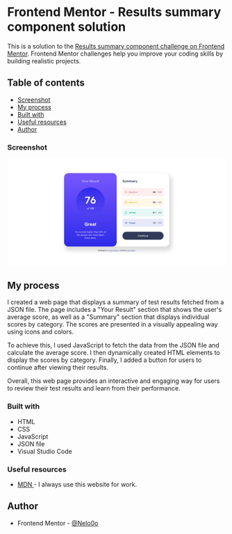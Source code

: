 # Frontend Mentor - Results summary component solution

This is a solution to the [Results summary component challenge on Frontend Mentor](https://www.frontendmentor.io/challenges/results-summary-component-CE_K6s0maV). Frontend Mentor challenges help you improve your coding skills by building realistic projects. 

## Table of contents

- [Screenshot](#screenshot)
- [My process](#my-process)
- [Built with](#built-with)
- [Useful resources](#useful-resources)
- [Author](#author)

### Screenshot

![ Finished  ](./images/screenshot.webp)

## My process

I created a web page that displays a summary of test results fetched from a JSON file. The page includes a "Your Result" section that shows the user's average score, as well as a "Summary" section that displays individual scores by category. The scores are presented in a visually appealing way using icons and colors.

To achieve this, I used JavaScript to fetch the data from the JSON file and calculate the average score. I then dynamically created HTML elements to display the scores by category. Finally, I added a button for users to continue after viewing their results.

Overall, this web page provides an interactive and engaging way for users to review their test results and learn from their performance.

### Built with

- HTML
- CSS
- JavaScript
- JSON file
- Visual Studio Code

### Useful resources

- [ MDN ](https://developer.mozilla.org/fr/) - I always use this website for work.

## Author

- Frontend Mentor - [@Nelo0o](https://www.frontendmentor.io/profile/Nelo0o)